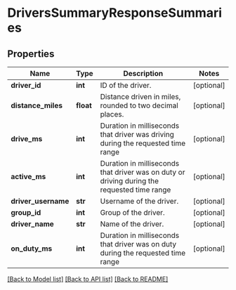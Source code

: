 # DriversSummaryResponseSummaries

## Properties
Name | Type | Description | Notes
------------ | ------------- | ------------- | -------------
**driver_id** | **int** | ID of the driver. | [optional] 
**distance_miles** | **float** | Distance driven in miles, rounded to two decimal places. | [optional] 
**drive_ms** | **int** | Duration in milliseconds that driver was driving during the requested time range | [optional] 
**active_ms** | **int** | Duration in milliseconds that driver was on duty or driving during the requested time range | [optional] 
**driver_username** | **str** | Username of the driver. | [optional] 
**group_id** | **int** | Group of the driver. | [optional] 
**driver_name** | **str** | Name of the driver. | [optional] 
**on_duty_ms** | **int** | Duration in milliseconds that driver was on duty during the requested time range | [optional] 

[[Back to Model list]](../README.md#documentation-for-models) [[Back to API list]](../README.md#documentation-for-api-endpoints) [[Back to README]](../README.md)


